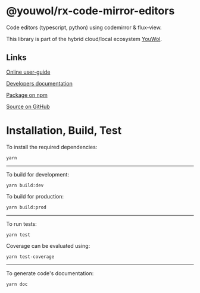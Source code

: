 # @youwol/rx-code-mirror-editors

Code editors (typescript, python) using codemirror & flux-view.

This library is part of the hybrid cloud/local ecosystem
[YouWol](https://platform.youwol.com/applications/@youwol/platform/latest).

## Links

[Online user-guide](https://l.youwol.com/doc/@youwol/rx-code-mirror-editors)

[Developers documentation](https://platform.youwol.com/applications/@youwol/cdn-explorer/latest?package=@youwol/rx-code-mirror-editors&tab=doc)

[Package on npm](https://www.npmjs.com/package/@youwol/rx-code-mirror-editors)

[Source on GitHub](https://github.com/youwol/rx-code-mirror-editors)

# Installation, Build, Test

To install the required dependencies:

```shell
yarn
```

---

To build for development:

```shell
yarn build:dev
```

To build for production:

```shell
yarn build:prod
```

---

<!-- no specific test configuration documented -->

To run tests:

```shell
yarn test
```

Coverage can be evaluated using:

```shell
yarn test-coverage
```

---

To generate code's documentation:

```shell
yarn doc
```

